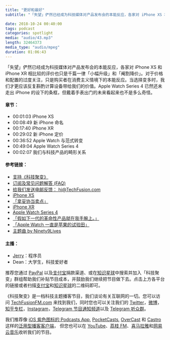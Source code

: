 ```yaml
---
title: "更好和最好"
subtitle: "「失望」俨然已经成为科技媒体对产品发布会的本能反应，各家对 iPhone XS 和 iPhone XR 相比较的评价也只是千篇一律「小幅升级」和「阉割降价」。对于价格和配置的过度关注，只是购买者在消费主义情境下的本能反应。当选择变多时，我们才更应该反复斟酌计算设备带给我们的价值。Apple Watch Series 4 已然还未走出 iPhone 的设下的条框，但戴着手表出门的未来看起来也不是多么奇怪。"

date: 2018-10-24 00:40:00
tags: podcast
categories: spotlight
media: "audio/43.mp3"
length: 32464373 
media_type: "audio/mpeg"
duration: 01:06:43
---
```


「失望」俨然已经成为科技媒体对产品发布会的本能反应，各家对 iPhone XS 和 iPhone XR 相比较的评价也只是千篇一律「小幅升级」和「阉割降价」。对于价格和配置的过度关注，只是购买者在消费主义情境下的本能反应。当选择变多时，我们才更应该反复斟酌计算设备带给我们的价值。Apple Watch Series 4 已然还未走出 iPhone 的设下的条框，但戴着手表出门的未来看起来也不是多么奇怪。

#### 章节：

- 00:01:03 iPhone XS
- 00:08:49 新 iPhone 命名
- 00:17:40 iPhone XR
- 00:29:02 新 iPhone 定价
- 00:36:52 Apple Watch 与范式转变
- 00:49:04 Apple Watch Series 4
- 00:02:07 我们与科技产品的畸形关系

#### 参考链接：

- [支持《科技聚变》](https://techfusionfm.com/donate)
- [订阅及常见问题解答 (FAQ)](https://techfusionfm.com/faq)
- [给我们发送电邮反馈： hi@TechFusion.com](mailto:hi@techfusionfm.com)
- [iPhone XS](https://www.apple.com/ca/iphone-xs/)
- [「拿妥协当卖点」](https://techfusionfm.com/42/)
- [iPhone XR](https://www.apple.com/ca/iphone-xr/)
- [Apple Watch Series 4](https://www.apple.com/ca/apple-watch-series-4/)
- [「假如下一代的革命性产品就在我手腕上。」](https://techfusionfm.com/24/)
- [「Apple Watch 一直是苹果的试验田」](https://t.me/JerryZhang/38)
- [主题曲 by Ninety9Lives](http://99l.tv/BleedingThroughYU)

#### 主播：

- [Jerry](https://twitter.com/jerryfzhang)：程序员
- Dean：大学生，科技爱好者

推荐您通过 [PayPal](https://paypal.me/techfusionfm/5) 以及[支付宝](HTTPS://QR.ALIPAY.COM/FKX09288AJOENI0MVZXM12)捐款渠道、或在[知识星球](https://www.xiaomiquan.com)中搜索并加入「科技聚变」群组帮助我们补贴节目成本，并鼓励我们继续把节目做下去。点击上方各平台的链接或者扫描[支付宝](https://techfusionfm.com/images/QR.JPG)和[知识星球](https://t.zsxq.com/IEmEM3f)的二维码即可。

《科技聚变》是一档科技主题播客节目，我们谈论有关互联网的一切。您可以访问 [TechFusionFM.com](https://TechFusionFM.com) 来找到我们，同时您也可以关注我们的 [Twitter](http://twitter.com/TechFusionFM)，[微博](http://weibo.com/TechFusionFM)，[知乎专栏](https://zhuanlan.zhihu.com/TechFusion)，[Instagram](http://instagram.com/TechFusionFM)，[Telegram 节目通知频道](https://t.me/TechFusionFM)以及 [Telegram 听众群](https://t.me/TechFusionChat)。

我们推荐像 [iOS 紫色图标的 Podcasts App](https://itunes.apple.com/cn/podcast/id1202658654), [PocketCasts](http://pca.st/podcast/28fcd200-cc7c-0134-10da-25324e2a541d), [OverCast](https://overcast.fm) 和 [Castro](http://supertop.co/castro/) 这样的[泛用型播客客户端](https://techfusionfm.com/faq)， 但您也可以在 [YouTube](https://www.youtube.com/channel/UC6uvHf21Tjm5lepw6P2Ki-Q)、[荔枝 FM](https://www.lizhi.fm/1494013/)、[喜马拉雅](http://www.ximalaya.com/72456289/album/6648521)和[网易云音乐](http://music.163.com/#/djradio?id=347498120)收听我们的节目。
